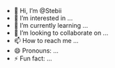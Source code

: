 - 👋 Hi, I’m @Stebii
- 👀 I’m interested in ...
- 🌱 I’m currently learning ...
- 💞️ I’m looking to collaborate on ...
- 📫 How to reach me ...
- 😄 Pronouns: ...
- ⚡ Fun fact: ...

<!---
Stebii/Stebii is a ✨ special ✨ repository because its `README.md` (this file) appears on your GitHub profile.
You can click the Preview link to take a look at your changes.
--->
